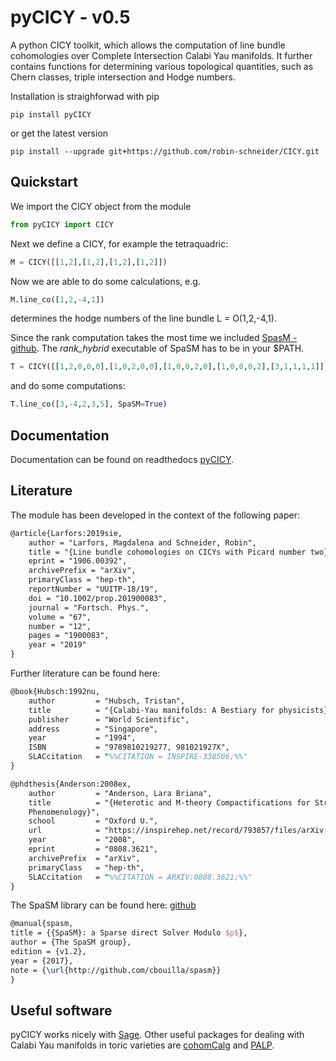 # pyCICY - v0.5

A python CICY toolkit, which allows the computation of line bundle cohomologies over Complete Intersection Calabi Yau manifolds. It further contains functions for determining various topological quantities, such as Chern classes, triple intersection and Hodge numbers.

Installation is straighforwad with pip

```console
pip install pyCICY
```

or get the latest version

```console
pip install --upgrade git+https://github.com/robin-schneider/CICY.git
```

## Quickstart

We import the CICY object from the module

```python
from pyCICY import CICY
```

Next we define a CICY, for example the tetraquadric:

```python
M = CICY([[1,2],[1,2],[1,2],[1,2]])
```

Now we are able to do some calculations, e.g.

```python
M.line_co([1,2,-4,1])
```

determines the hodge numbers of the line bundle L = O(1,2,-4,1).

Since the rank computation takes the most time we included [SpasM - github](http://github.com/cbouilla/spasm). The *rank_hybrid* executable of SpaSM has to be in your $PATH.

```python
T = CICY([[1,2,0,0,0],[1,0,2,0,0],[1,0,0,2,0],[1,0,0,0,2],[3,1,1,1,1]])
```

and do some computations:

```python
T.line_co([3,-4,2,3,5], SpaSM=True)
```

## Documentation

Documentation can be found on readthedocs [pyCICY](https://pycicy.readthedocs.io/en/latest/).

## Literature

The module has been developed in the context of the following paper:

```tex
@article{Larfors:2019sie,
    author = "Larfors, Magdalena and Schneider, Robin",
    title = "{Line bundle cohomologies on CICYs with Picard number two}",
    eprint = "1906.00392",
    archivePrefix = "arXiv",
    primaryClass = "hep-th",
    reportNumber = "UUITP-18/19",
    doi = "10.1002/prop.201900083",
    journal = "Fortsch. Phys.",
    volume = "67",
    number = "12",
    pages = "1900083",
    year = "2019"
}
````

Further literature can be found here:

```tex
@book{Hubsch:1992nu,
	author         = "Hubsch, Tristan",
	title          = "{Calabi-Yau manifolds: A Bestiary for physicists}",
	publisher      = "World Scientific",
	address        = "Singapore",
	year           = "1994",
	ISBN           = "9789810219277, 981021927X",
	SLACcitation   = "%%CITATION = INSPIRE-338506;%%"
}

@phdthesis{Anderson:2008ex,
	author         = "Anderson, Lara Briana",
	title          = "{Heterotic and M-theory Compactifications for String
	Phenomenology}",
	school         = "Oxford U.",
	url            = "https://inspirehep.net/record/793857/files/arXiv:0808.3621.pdf",
	year           = "2008",
	eprint         = "0808.3621",
	archivePrefix  = "arXiv",
	primaryClass   = "hep-th",
	SLACcitation   = "%%CITATION = ARXIV:0808.3621;%%"
}
```

The SpaSM library can be found here: [github](http://github.com/cbouilla/spasm)

```tex
@manual{spasm,
title = {{SpaSM}: a Sparse direct Solver Modulo $p$},
author = {The SpaSM group},
edition = {v1.2},
year = {2017},
note = {\url{http://github.com/cbouilla/spasm}}
}
```

## Useful software

pyCICY works nicely with [Sage](http://www.sagemath.org/). Other useful packages for dealing with Calabi Yau manifolds in toric varieties are [cohomCalg](https://github.com/BenjaminJurke/cohomCalg/) and [PALP](http://hep.itp.tuwien.ac.at/~kreuzer/CY/CYpalp.html).
